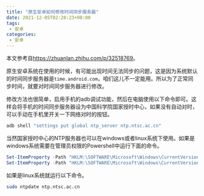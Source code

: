 ```yaml
---
title: "原生安卓如何修改时间同步服务器"
date: 2021-12-05T02:28:23+08:00
tags:
 - 安卓
categories:
 - 安卓
---
```


本文参考自<https://zhuanlan.zhihu.com/p/32518769>。

原生安卓系统在使用的时候，有可能出现时间无法同步的问题，这是因为系统默认的时间同步服务器是`time.android.com`，咱们这儿不一定能用。所以为了正常同步时间，就要对时间同步服务器进行修改。

修改方法也很简单，启用手机的adb调试功能，然后在电脑使用以下命令即可。这样会将手机的时间同步服务器设为中国科学院国家授时中心，如果没有自动对时，可以手动在手机里开关一下网络对时的按钮。

```sh
adb shell "settings put global ntp_server ntp.ntsc.ac.cn"
```

当然国家授时中心的NTP服务器也可以在windows或者linux系统下使用。如果是windows系统需要在管理员权限的Powershell中运行下面的命令。

```powershell
Set-ItemProperty -Path "HKLM:\SOFTWARE\Microsoft\Windows\CurrentVersion\DateTime\Servers" -Name "0" -Value "ntp.ntsc.ac.cn" -Type "String"
Set-ItemProperty -Path "HKLM:\SOFTWARE\Microsoft\Windows\CurrentVersion\DateTime\Servers" -Name "(default)" -Value 0
```

如果是linux系统就运行以下命令。

```sh
sudo ntpdate ntp.ntsc.ac.cn
```
